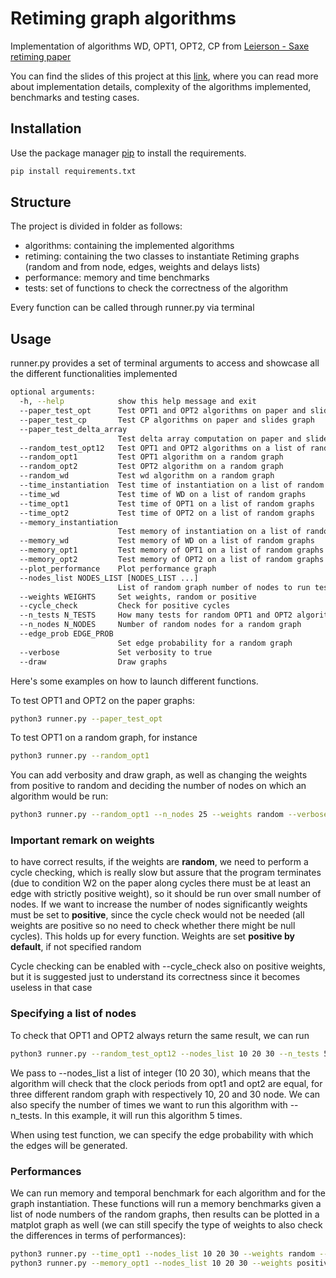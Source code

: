 # Retiming graph algorithms

Implementation of algorithms WD, OPT1, OPT2, CP from [Leierson - Saxe retiming paper](https://cseweb.ucsd.edu/classes/sp17/cse140-a/exam/LeisersonRetiming.pdf)

You can find the slides of this project at this [link](https://docs.google.com/presentation/d/18XoahbEkRsyzuv5lwZE8kydG6DEL4P2di1DwdYzL58g/edit?usp=sharing), where you can read more about implementation details, complexity of the algorithms implemented, benchmarks and testing cases. 
## Installation

Use the package manager [pip](https://pip.pypa.io/en/stable/) to install the requirements.

```bash
pip install requirements.txt
```
## Structure
The project is divided in folder as follows:
- algorithms: containing the implemented algorithms
- retiming: containing the two classes to instantiate Retiming graphs (random and from node, edges, weights and delays lists)
- performance: memory and time benchmarks
- tests: set of functions to check the correctness of the algorithm

Every function can be called through runner.py via terminal

## Usage

runner.py provides a set of terminal arguments to access and showcase all the different functionalities implemented 
```bash
optional arguments:
  -h, --help            show this help message and exit
  --paper_test_opt      Test OPT1 and OPT2 algorithms on paper and slides graph
  --paper_test_cp       Test CP algorithms on paper and slides graph
  --paper_test_delta_array
                        Test delta array computation on paper and slides graph
  --random_test_opt12   Test OPT1 and OPT2 algorithms on a list of random graphs
  --random_opt1         Test OPT1 algorithm on a random graph
  --random_opt2         Test OPT2 algorithm on a random graph
  --random_wd           Test wd algorithm on a random graph
  --time_instantiation  Test time of instantiation on a list of random graphs
  --time_wd             Test time of WD on a list of random graphs
  --time_opt1           Test time of OPT1 on a list of random graphs
  --time_opt2           Test time of OPT2 on a list of random graphs
  --memory_instantiation
                        Test memory of instantiation on a list of random graphs
  --memory_wd           Test memory of WD on a list of random graphs
  --memory_opt1         Test memory of OPT1 on a list of random graphs
  --memory_opt2         Test memory of OPT2 on a list of random graphs
  --plot_performance    Plot performance graph
  --nodes_list NODES_LIST [NODES_LIST ...]
                        List of random graph number of nodes to run tests
  --weights WEIGHTS     Set weights, random or positive
  --cycle_check         Check for positive cycles
  --n_tests N_TESTS     How many tests for random OPT1 and OPT2 algorithms testing
  --n_nodes N_NODES     Number of random nodes for a random graph
  --edge_prob EDGE_PROB
                        Set edge probability for a random graph
  --verbose             Set verbosity to true
  --draw                Draw graphs
```
Here's some examples on how to launch different functions.

To test OPT1 and OPT2 on the paper graphs:
```bash
python3 runner.py --paper_test_opt
```
To test OPT1 on a random graph, for instance
```bash
python3 runner.py --random_opt1
```
You can add verbosity and draw graph, as well as changing the weights from positive to random and deciding the number of nodes on which an algorithm would be run:
```bash
python3 runner.py --random_opt1 --n_nodes 25 --weights random --verbose --draw
```
### Important remark on weights
to have correct results, if the weights are **random**, we need to perform a cycle checking, which is really slow but assure that the program terminates (due to condition W2 on the paper along cycles there must be at least an edge with strictly positive weight), so it should be run over small number of nodes. If we want to increase the number of nodes significantly weights must be set to **positive**, since the cycle check would not be needed (all weights are positive so no need to check whether there might be null cycles). This holds up for every function. Weights are set **positive by default**, if not specified random

Cycle checking can be enabled with --cycle_check also on positive weights, but it is suggested just to understand its correctness since it becomes useless in that case

### Specifying a list of nodes

To check that OPT1 and OPT2 always return the same result, we can run 
```bash
python3 runner.py --random_test_opt12 --nodes_list 10 20 30 --n_tests 5 --edge_probability 0.5
```
We pass to --nodes_list a list of integer (10 20 30), which means that the algorithm will check that the clock periods from opt1 and opt2 are equal, for three different random graph with respectively 10, 20 and 30 node. We can also specify the number of times we want to run this algorithm with --n_tests. In this example, it will run this algorithm 5 times. 

When using test function, we can specify the edge probability with which the edges will be generated. 

### Performances

We can run memory and temporal benchmark for each algorithm and for the graph instantiation. These functions will run a memory benchmarks given a list of node numbers of the random graphs, then results can be plotted in a matplot graph as well (we can still specify the type of weights to also check the differences in terms of performances):
```bash
python3 runner.py --time_opt1 --nodes_list 10 20 30 --weights random --plot_performance
python3 runner.py --memory_opt1 --nodes_list 10 20 30 --weights positive --plot_performance
```
 
